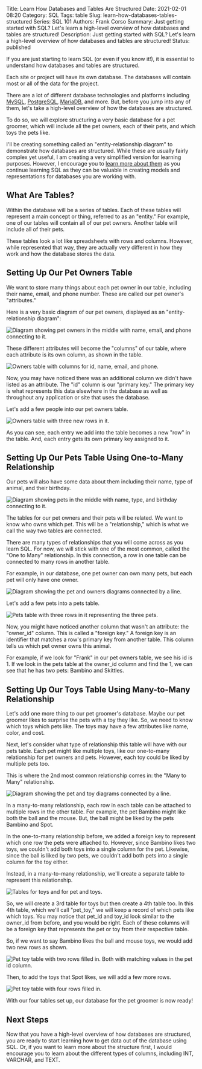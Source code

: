 Title: Learn How Databases and Tables Are Structured
Date: 2021-02-01 08:20
Category: SQL
Tags: table
Slug: learn-how-databases-tables-structured
Series: SQL 101
Authors: Frank Corso
Summary: Just getting started with SQL? Let's learn a high-level overview of how databases and tables are structured!
Description: Just getting started with SQL? Let's learn a high-level overview of how databases and tables are structured!
Status: published

If you are just starting to learn SQL (or even if you know it!), it is essential to understand how databases and tables are structured.

Each site or project will have its own database. The databases will contain most or all of the data for the project.

There are a lot of different database technologies and platforms including [MySQL](https://www.mysql.com/), [PostgreSQL](https://www.postgresql.org/), [MariaDB](https://mariadb.org/), and more. But, before you jump into any of them, let's take a high-level overview of how the databases are structured.

To do so, we will explore structuring a very basic database for a pet groomer, which will include all the pet owners, each of their pets, and which toys the pets like.

I'll be creating something called an "entity-relationship diagram" to demonstrate how databases are structured. While these are usually fairly complex yet useful, I am creating a very simplified version for learning purposes. However, I encourage you to [learn more about them](https://www.smartdraw.com/entity-relationship-diagram/) as you continue learning SQL as they can be valuable in creating models and representations for databases you are working with.

## What Are Tables?

Within the database will be a series of tables. Each of these tables will represent a main concept or thing, referred to as an "entity." For example, one of our tables will contain all of our pet owners. Another table will include all of their pets.

These tables look a lot like spreadsheets with rows and columns. However, while represented that way, they are actually very different in how they work and how the database stores the data.

## Setting Up Our Pet Owners Table

We want to store many things about each pet owner in our table, including their name, email, and phone number. These are called our pet owner's "attributes."

Here is a very basic diagram of our pet owners, displayed as an "entity-relationship diagram":

![Diagram showing pet owners in the middle with name, email, and phone connecting to it.]({static}/images/learn-how-databases-tables-structured/erm-pet-owners.png)

These different attributes will become the "columns" of our table, where each attribute is its own column, as shown in the table.

![Owners table with columns for id, name, email, and phone.]({static}/images/learn-how-databases-tables-structured/pet-owners-table.png)

Now, you may have noticed there was an additional column we didn't have listed as an attribute. The "id" column is our "primary key." The primary key is what represents this data elsewhere in the database as well as throughout any application or site that uses the database.

Let's add a few people into our pet owners table.

![Owners table with three new rows in it.]({static}/images/learn-how-databases-tables-structured/pet-owners-table-filled.png)

As you can see, each entry we add into the table becomes a new "row" in the table. And, each entry gets its own primary key assigned to it.

## Setting Up Our Pets Table Using One-to-Many Relationship

Our pets will also have some data about them including their name, type of animal, and their birthday.

![Diagram showing pets in the middle with name, type, and birthday connecting to it.]({static}/images/learn-how-databases-tables-structured/erm-pets.png)

The tables for our pet owners and their pets will be related. We want to know who owns which pet. This will be a "relationship," which is what we call the way two tables are connected.

There are many types of relationships that you will come across as you learn SQL. For now, we will stick with one of the most common, called the "One to Many" relationship. In this connection, a row in one table can be connected to many rows in another table.

For example, in our database, one pet owner can own many pets, but each pet will only have one owner.

![Diagram showing the pet and owners diagrams connected by a line.]({static}/images/learn-how-databases-tables-structured/erm-owners-pets.png)

Let's add a few pets into a pets table.

![Pets table with three rows in it representing the three pets.]({static}/images/learn-how-databases-tables-structured/pets-table.png)

Now, you might have noticed another column that wasn't an attribute: the "owner_id" column. This is called a "foreign key." A foreign key is an identifier that matches a row's primary key from another table. This column tells us which pet owner owns this animal.

For example, if we look for "Frank" in our pet owners table, we see his id is 1. If we look in the pets table at the owner_id column and find the 1, we can see that he has two pets: Bambino and Skittles.

## Setting Up Our Toys Table Using Many-to-Many Relationship

Let's add one more thing to our pet groomer's database. Maybe our pet groomer likes to surprise the pets with a toy they like. So, we need to know which toys which pets like. The toys may have a few attributes like name, color, and cost.

Next, let's consider what type of relationship this table will have with our pets table. Each pet might like multiple toys, like our one-to-many relationship for pet owners and pets. However, each toy could be liked by multiple pets too.

This is where the 2nd most common relationship comes in: the "Many to Many" relationship.

![Diagram showing the pet and toy diagrams connected by a line.]({static}/images/learn-how-databases-tables-structured/erm-pets-toys.png)

In a many-to-many relationship, each row in each table can be attached to multiple rows in the other table. For example, the pet Bambino might like both the ball and the mouse. But, the ball might be liked by the pets Bambino and Spot. 

In the one-to-many relationship before, we added a foreign key to represent which one row the pets were attached to. However, since Bambino likes two toys, we couldn't add both toys into a single column for the pet. Likewise, since the ball is liked by two pets, we couldn't add both pets into a single column for the toy either. 

Instead, in a many-to-many relationship, we'll create a separate table to represent this relationship.

![Tables for toys and for pet and toys.]({static}/images/learn-how-databases-tables-structured/pet-toy-table.png)

So, we will create a 3rd table for toys but then create a 4th table too. In this 4th table, which we'll call "pet_toy," we will keep a record of which pets like which toys. You may notice that pet_id and toy_id look similar to the owner_id from before, and you would be right. Each of these columns will be a foreign key that represents the pet or toy from their respective table.

So, if we want to say Bambino likes the ball and mouse toys, we would add two new rows as shown.

![Pet toy table with two rows filled in. Both with matching values in the pet id column.]({static}/images/learn-how-databases-tables-structured/pet-toy-table-filled.png)

Then, to add the toys that Spot likes, we will add a few more rows.

![Pet toy table with four rows filled in.]({static}/images/learn-how-databases-tables-structured/pet-toy-table-filled-2.png)

With our four tables set up, our database for the pet groomer is now ready!

## Next Steps

Now that you have a high-level overview of how databases are structured, you are ready to start learning how to get data out of the database using SQL. Or, if you want to learn more about the structure first, I would encourage you to learn about the different types of columns, including INT, VARCHAR, and TEXT.

